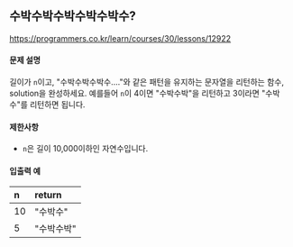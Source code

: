 ## 수박수박수박수박수박수?

https://programmers.co.kr/learn/courses/30/lessons/12922

#### 문제 설명

길이가 `n`이고, "수박수박수박수...."와 같은 패턴을 유지하는 문자열을 리턴하는 함수, solution을 완성하세요. 예를들어 `n`이 4이면 "수박수박"을 리턴하고 3이라면 "수박수"를 리턴하면 됩니다.

#### 제한사항

* `n`은 길이 10,000이하인 자연수입니다.

#### 입출력 예

| n | return |
| :--- | :--- |
| 10 | "수박수" |
| 5 | "수박수박" |